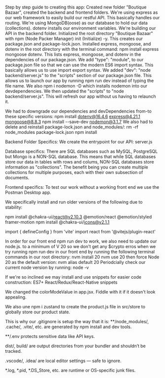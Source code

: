 Step by step guide to creating this app:
Created new folder "Boutique Bazaar", created the backend and frontend folders.
We're using express as our web framework to easily build our restful API. This basically handles our routing. We're using MongoDB(oose) as our database to hold our data (collections). dotenv installs our environment variables.
We're building our API in the backend folder.
Initialized the root directory "Boutique Bazaar" with npm (Node Packer Manager) init (Initialize) -y. This creates our package.json and package-lock.json.
Installed express, mongoose, and dotenv in the root directory with the terminal command: npm install express mongoose dotenv. This lists express, mongoose, and dotenv in the dependencies of our package.json.
We add "type": "module", to our package.json file so that we can use the modern ES6 import syntax. This basically allows us to use import export syntax.
We added "dev": "node backend/server.js" to the "scripts" section of our package.json file. This allows us to launch our app by running npm run dev instead of typing the file name.
We also npm i nodemon -D which installs nodemon into our devdependencies. We then updated the "scripts" to "node backend/server.js". This will refresh our app without us having to relaunch it.

We had to downgrade our dependencies and devDependencies from-to these specific versions:
npm install dotenv@16.4.6 express@4.21.1 mongoose@8.8.3
npm install --save-dev nodemon@3.1.7
We also had to delete and reinstall package-lock.json and node_modules/:
rm -rf node_modules package-lock.json
npm install


Backend Folder Specifics:
We create the entrypoint for our API: server.js

Database specifics:
There are SQL databases such as MySQL, PostgreSQL but Mongo is a NON-SQL database. This means that while SQL databases store our data in tables with rows and colums, NON-SQL databases store information as "collections". The benefit being you can create multiple collections for multiple purposes, each with their own subsection of documents.

Frontend specifics:
To test our work without a working front end we use the Postman Desktop app.

We specifically install and run older versions of the following due to stability:

npm install @chakra-ui/react@v2.10.3 @emotion/react @emotion/styled framer-motion
npm install @chakra-ui/icons@v2.1.1

import { defineConfig } from 'vite'
import react from '@vitejs/plugin-react'

In order for our front end npm run dev to work, we also need to update our node.js. to a minimum of V 20 so we don't get any $crypto erros when we try running npm run dev in our front end by running the following terminal commands in our root directory:
nvm install 20
nvm use 20
then force Node 20 as the default version:
nvm alias default 20
Periodcially check our current node version by running:
node -v

If we're so inclined we may install and use snippets for easier code construction: ES7+ React/Redux/React-Native snippets

We changed the colorModeValue in app.jsx. Fiddle with it if it doesn't look appealing.

We also une npm i zustand to create the product.js file in src/store to globally store our product state.

This is why our .gitignore is setup the way that it is:
**/node_modules/, .cache/, .vite/, etc. are generated by npm install and dev tools.

**/.env protects sensitive data like API keys.

dist/, build/ are output directories from your bundler and shouldn’t be tracked.

.vscode/, .idea/ are local editor settings — safe to ignore.

*.log, *.pid, *.DS_Store, etc. are runtime or OS-specific junk files.